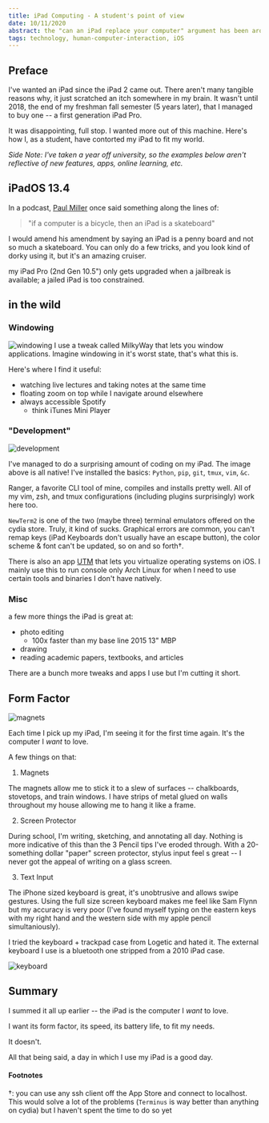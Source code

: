 ```yaml
---
title: iPad Computing - A student's point of view
date: 10/11/2020
abstract: the "can an iPad replace your computer" argument has been around forever. For me, in short, no.
tags: technology, human-computer-interaction, iOS
---
```


## Preface

I've wanted an iPad since the iPad 2 came out. There aren't many tangible reasons why, it just scratched an itch somewhere in my brain. It wasn't until 2018, the end of my freshman fall semester (5 years later), that I managed to buy one -- a first generation iPad Pro.

It was disappointing, full stop. I wanted more out of this machine. Here's how I, as a student, have contorted my iPad to fit my world.

_Side Note: I've taken a year off university, so the examples below aren't reflective of new features, apps, online learning, etc._


## iPadOS 13.4

In a podcast, [Paul Miller](http://twitter.com/futurepaul) once said something along the lines of:

> "if a computer is a bicycle, then an iPad is a skateboard"

I would amend his amendment by saying an iPad is a penny board and not so much a skateboard. You can only do a few tricks, and you look kind of dorky using it, but it's an amazing cruiser.

my iPad Pro (2nd Gen 10.5") only gets upgraded when a jailbreak is available; a jailed iPad is too constrained.


## in the wild 

### Windowing

![windowing](/blog-posts/images/ipad-computing/windows.PNG)
I use a tweak called MilkyWay that lets you window applications. Imagine windowing in it's worst state, that's what this is.

Here's where I find it useful:

- watching live lectures and taking notes at the same time 
- floating zoom on top while I navigate around elsewhere
- always accessible Spotify
    - think iTunes Mini Player

### "Development" 

![development](/blog-posts/images/ipad-computing/development.PNG)

I've managed to do a surprising amount of coding on my iPad. The image above is all native! I've installed the basics: `Python`, `pip`, `git`, `tmux`, `vim`, `&c`.

Ranger, a favorite CLI tool of mine, compiles and installs pretty well. All of my vim, zsh, and tmux configurations (including plugins surprisingly) work here too. 

`NewTerm2` is one of the two (maybe three) terminal emulators offered on the cydia store. Truly, it kind of sucks. Graphical errors are common, you can't remap keys (iPad Keyboards don't usually have an escape button), the color scheme & font can't be updated, so on and so forth†.

There is also an app [UTM](https://github.com/utmapp/UTM) that lets you virtualize operating systems on iOS. I mainly use this to run console only Arch Linux for when I need to use certain tools and binaries I don't have natively.

### Misc 

a few more things the iPad is great at:

- photo editing
    - 100x faster than my base line 2015 13" MBP
- drawing
- reading academic papers, textbooks, and articles

There are a bunch more tweaks and apps I use but I'm cutting it short.

## Form Factor

![magnets](/blog-posts/images/ipad-computing/magnets.jpg)

Each time I pick up my iPad, I'm seeing it for the first time again. It's the computer I _want_ to love. 

A few things on that:

1. Magnets 

The magnets allow me to stick it to a slew of surfaces -- chalkboards, stovetops, and train windows. I have strips of metal glued on walls throughout my house allowing me to hang it like a frame.

2. Screen Protector

During school, I'm writing, sketching, and annotating all day. Nothing is more indicative of this than the 3 Pencil tips I've eroded through. With a 20-something dollar "paper" screen protector, stylus input feel s great -- I never got the appeal of writing on a glass screen.

3. Text Input

The iPhone sized keyboard is great, it's unobtrusive and allows swipe gestures. Using the full size screen keyboard makes me feel like Sam Flynn but my accuracy is very poor (I've found myself typing on the eastern keys with my right hand and the western side with my apple pencil simultaniously).

I tried the keyboard + trackpad case from Logetic and hated it. The external keyboard I use is a bluetooth one stripped from a 2010 iPad case. 

![keyboard](/blog-posts/images/ipad-computing/keyboard.jpeg)


## Summary

I summed it all up earlier -- the iPad is the computer I _want_ to love.

I want its form factor, its speed, its battery life, to fit my needs. 

It doesn't.

All that being said, a day in which I use my iPad is a good day.

#### Footnotes
†: you can use any ssh client off the App Store and connect to localhost. This would solve a lot of the problems (`Terminus` is way better than anything on cydia) but I haven't spent the time to do so yet
